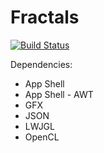 # Fractals
[![Build Status](https://travis-ci.org/Androbin/Fractals.svg?branch=master)](https://travis-ci.org/Androbin/Fractals)

Dependencies:
 - App Shell
 - App Shell - AWT
 - GFX
 - JSON
 - LWJGL
 - OpenCL